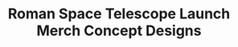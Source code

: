 ---
title: "Roman Space Telescope Launch Merch Concept Designs"
year: 2025
medium: "ibisPaint"
description: "Currently working on launch merch ideas for special launch merch store next year."
category: "professional"
tags: ["NASA", "Roman Space Telescope", "merch design", "Hawaiian shirts", "space fashion", "launch campaign"]
featured: true
hero_image: "/assets/images/projects/roman-space-telescope-merch/logo_main2.png"
gallery:
  - type: "image"
    filename: "/assets/images/projects/roman-space-telescope-merch/logo_main2.png"
    alt: "Roman Space Telescope mission logo and branding"
    caption: "Official Roman Space Telescope mission logo and visual identity"
  - type: "text"
    title: "Design Concept"
    content: "The Nancy Grace Roman Space Telescope launch represents a major milestone in astrophysics. For the launch campaign, I'm developing a unique merch concept featuring Hawaiian shirts with telescope-themed patterns. The designs combine the technical precision of space imagery with the relaxed, celebratory vibe of Hawaiian fashion - perfect for launch viewing parties and team celebrations."
  - type: "carousel"
    images:
      - filename: "/assets/images/projects/roman-space-telescope-merch/masterhawaiian_20250813151704.png"
        alt: "Hawaiian shirt design featuring Roman Space Telescope pattern"
        caption: "Primary design - telescope and mission patch pattern on deep space purple"
      - filename: "/assets/images/projects/roman-space-telescope-merch/masterhawaiian_20250813115517.png"
        alt: "Alternative Hawaiian shirt design layout"
        caption: "Alternate layout with larger telescope motifs"
      - filename: "/assets/images/projects/roman-space-telescope-merch/masterhawaiian_20250813115508.png"
        alt: "Hawaiian shirt color variation"
        caption: "Color exploration - maintaining NASA brand identity"
      - filename: "/assets/images/projects/roman-space-telescope-merch/masterhawaiian_20250813115447.png"
        alt: "Hawaiian shirt pattern detail view"
        caption: "Close-up view showing intricate telescope and star field details"
      - filename: "/assets/images/projects/roman-space-telescope-merch/masterhawaiian_20250813115456.png"
        alt: "Hawaiian shirt design mockup"
        caption: "Full garment mockup showing pattern placement"
      - filename: "/assets/images/projects/roman-space-telescope-merch/masterhawaiian_20250813171108.png"
        alt: "Hawaiian shirt design variant"
        caption: "Design variant with adjusted spacing and scale"
      - filename: "/assets/images/projects/roman-space-telescope-merch/masterhawaiian_20250813162636.png"
        alt: "Final Hawaiian shirt design concept"
        caption: "Refined final concept for production consideration"
  - type: "text"
    title: "Design Philosophy"
    content: "Each design celebrates the Roman Space Telescope's mission to unlock mysteries of dark energy and exoplanets. The Hawaiian shirt format brings an element of joy and accessibility to space science - making complex astrophysics concepts approachable through fashion. The patterns incorporate telescope schematics, mission patches, and celestial imagery in a seamless repeat design."
extensions:
  client: "NASA (concept work)"
  project_type: "Launch merchandise concept"
  status: "In development for 2025 launch"
  potential_applications: "Team apparel, public outreach, launch events"
---